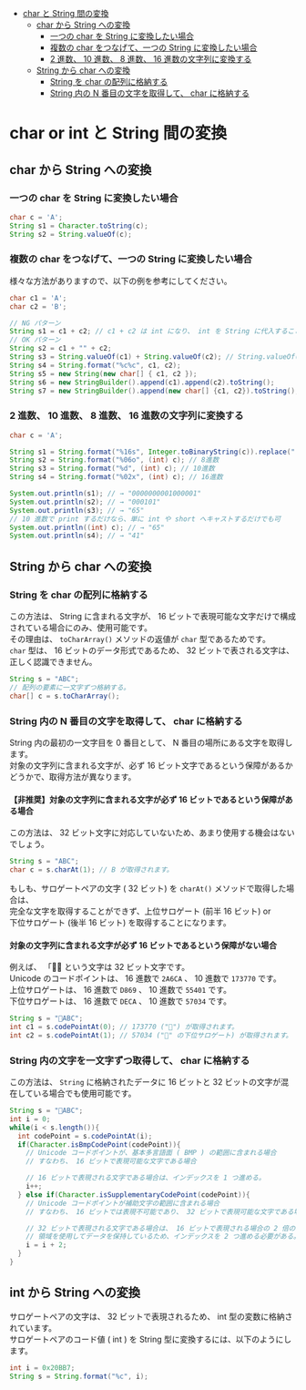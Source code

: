 <!-- TOC START min:1 max:3 link:true asterisk:false update:true -->
- [char と String 間の変換](#char-と-string-間の変換)
  - [char から String への変換](#char-から-string-への変換)
    - [一つの char を String に変換したい場合](#一つの-char-を-string-に変換したい場合)
    - [複数の char をつなげて、一つの String に変換したい場合](#複数の-char-をつなげて一つの-string-に変換したい場合)
    - [2 進数、 10 進数、 8 進数、 16 進数の文字列に変換する](#2-進数-10-進数-8-進数-16-進数の文字列に変換する)
  - [String から char への変換](#string-から-char-への変換)
    - [String を char の配列に格納する](#string-を-char-の配列に格納する)
    - [String 内の N 番目の文字を取得して、 char に格納する](#string-内の-n-番目の文字を取得して-char-に格納する)
<!-- TOC END -->


# char or int と String 間の変換

## char から String への変換

### 一つの char を String に変換したい場合

```java
char c = 'A';
String s1 = Character.toString(c);
String s2 = String.valueOf(c);
```


### 複数の char をつなげて、一つの String に変換したい場合

様々な方法がありますので、以下の例を参考にしてください。

```java
char c1 = 'A';
char c2 = 'B';

// NG パターン
String s1 = c1 + c2; // c1 + c2 は int になり、 int を String に代入することはできません。
// OK パターン
String s2 = c1 + "" + c2;
String s3 = String.valueOf(c1) + String.valueOf(c2); // String.valueOf() はどちらか片方だけでも OK
String s4 = String.format("%c%c", c1, c2);
String s5 = new String(new char[] { c1, c2 });
String s6 = new StringBuilder().append(c1).append(c2).toString();
String s7 = new StringBuilder().append(new char[] {c1, c2}).toString();
```


### 2 進数、 10 進数、 8 進数、 16 進数の文字列に変換する

```java
char c = 'A';

String s1 = String.format("%16s", Integer.toBinaryString(c)).replace(" ", "0"); // 2進数
String s2 = String.format("%06o", (int) c); // 8進数
String s3 = String.format("%d", (int) c); // 10進数
String s4 = String.format("%02x", (int) c); // 16進数

System.out.println(s1); // → "0000000001000001"
System.out.println(s2); // → "000101"
System.out.println(s3); // → "65"
// 10 進数で print するだけなら、単に int や short へキャストするだけでも可
System.out.println((int) c); // → "65"
System.out.println(s4); // → "41"
```


## String から char への変換

### String を char の配列に格納する

この方法は、 String に含まれる文字が、 16 ビットで表現可能な文字だけで構成されている場合にのみ、使用可能です。  
その理由は、 `toCharArray()` メソッドの返値が `char` 型であるためです。  
`char` 型は、 16 ビットのデータ形式であるため、 32 ビットで表される文字は、正しく認識できません。

```java
String s = "ABC";
// 配列の要素に一文字ずつ格納する。
char[] c = s.toCharArray();
```


### String 内の N 番目の文字を取得して、 char に格納する

String 内の最初の一文字目を 0 番目として、 N 番目の場所にある文字を取得します。  
対象の文字列に含まれる文字が、必ず 16 ビット文字であるという保障があるかどうかで、取得方法が異なります。


#### 【非推奨】対象の文字列に含まれる文字が必ず 16 ビットであるという保障がある場合

この方法は、 32 ビット文字に対応していないため、あまり使用する機会はないでしょう。

```java
String s = "ABC";
char c = s.charAt(1); // B が取得されます。
```

もしも、サロゲートペアの文字 ( 32 ビット) を `charAt()` メソッドで取得した場合は、  
完全な文字を取得することができず、上位サロゲート (前半 16 ビット) or  
下位サロゲート (後半 16 ビット) を取得することになります。


#### 対象の文字列に含まれる文字が必ず 16 ビットであるという保障がない場合

例えば、 「𪛊」 という文字は 32 ビット文字です。  
Unicode のコードポイントは、 16 進数で `2A6CA` 、 10 進数で `173770` です。  
上位サロゲートは、 16 進数で `D869` 、 10 進数で `55401` です。  
下位サロゲートは、 16 進数で `DECA` 、 10 進数で `57034` です。  

```java
String s = "𪛊ABC";
int c1 = s.codePointAt(0); // 173770 ("𪛊") が取得されます。
int c2 = s.codePointAt(1); // 57034 ("𪛊" の下位サロゲート) が取得されます。
```


### String 内の文字を一文字ずつ取得して、 char に格納する

この方法は、 `String` に格納されたデータに 16 ビットと 32 ビットの文字が混在している場合でも使用可能です。

```java
String s = "𪛊ABC";
int i = 0;
while(i < s.length()){
  int codePoint = s.codePointAt(i);
  if(Character.isBmpCodePoint(codePoint)){
    // Unicode コードポイントが、基本多言語面 ( BMP ) の範囲に含まれる場合
    // すなわち、 16 ビットで表現可能な文字である場合

    // 16 ビットで表現される文字である場合は、インデックスを 1 つ進める。
    i++;
  } else if(Character.isSupplementaryCodePoint(codePoint)){
    // Unicode コードポイントが補助文字の範囲に含まれる場合
    // すなわち、 16 ビットでは表現不可能であり、 32 ビットで表現可能な文字である場合

    // 32 ビットで表現される文字である場合は、 16 ビットで表現される場合の 2 倍の
    // 領域を使用してデータを保持しているため、インデックスを 2 つ進める必要がある。
    i = i + 2;
  }
}
```


## int から String への変換

サロゲートペアの文字は、 32 ビットで表現されるため、 int 型の変数に格納されています。  
サロゲートペアのコード値 ( int ) を String 型に変換するには、以下のようにします。

```java
int i = 0x20BB7;
String s = String.format("%c", i);
```
